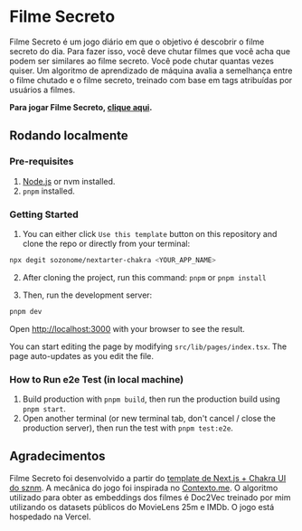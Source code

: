 # Filme Secreto

Filme Secreto é um jogo diário em que o objetivo é descobrir o filme secreto do dia. Para fazer isso, você deve chutar filmes que você acha que podem ser similares ao filme secreto. Você pode chutar quantas vezes quiser. Um algoritmo de aprendizado de máquina avalia a semelhança entre o filme chutado e o filme secreto, treinado com base em tags atribuídas por usuários a filmes.

**Para jogar Filme Secreto, [clique aqui](https://www.filme-secreto.com.br/).**

## Rodando localmente

### Pre-requisites

1. [Node.js](https://nodejs.org/en/) or nvm installed.
2. `pnpm` installed.

### Getting Started

1. You can either click `Use this template` button on this repository and clone the repo or directly from your terminal:

```bash
npx degit sozonome/nextarter-chakra <YOUR_APP_NAME>
```

2. After cloning the project, run this command: `pnpm` or `pnpm install`

3. Then, run the development server:

```bash
pnpm dev
```

Open [http://localhost:3000](http://localhost:3000) with your browser to see the result.

You can start editing the page by modifying `src/lib/pages/index.tsx`. The page auto-updates as you edit the file.

### How to Run e2e Test (in local machine)

1. Build production with `pnpm build`, then run the production build using `pnpm start`.
2. Open another terminal (or new terminal tab, don't cancel / close the production server), then run the test with `pnpm test:e2e`.

## Agradecimentos

Filme Secreto foi desenvolvido a partir do [template de Next.js + Chakra UI do sznm](https://nextarter-chakra.sznm.dev/). A mecânica do jogo foi inspirada no [Contexto.me](https://contexto.me/). O algoritmo utilizado para obter as embeddings dos filmes é Doc2Vec treinado por mim utilizando os datasets públicos do MovieLens 25m e IMDb. O jogo está hospedado na Vercel.
